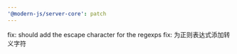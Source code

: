 ```yaml
---
'@modern-js/server-core': patch
---
```


fix: should add the escape character for the regexps
fix: 为正则表达式添加转义字符
